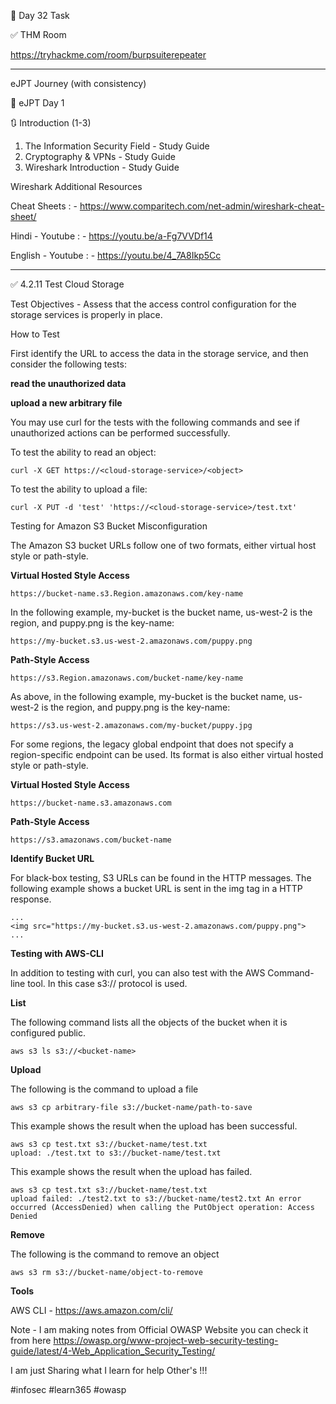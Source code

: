 🎯 Day 32 Task


✅ THM Room


https://tryhackme.com/room/burpsuiterepeater

-----------------------------------------------------------------------------------------------------------------------------------------------
eJPT Journey (with consistency)

🎯 eJPT Day 1 

🔃 Introduction (1-3)

1. The Information Security Field - Study Guide
3. Cryptography & VPNs - Study Guide
3. Wireshark Introduction - Study Guide

Wireshark Additional Resources 

Cheat Sheets : - https://www.comparitech.com/net-admin/wireshark-cheat-sheet/


Hindi - Youtube : - https://youtu.be/a-Fg7VVDf14


English - Youtube : -  https://youtu.be/4_7A8Ikp5Cc 


----------------------------------------------------------------------------------------------------------------------------------------------
✅ 4.2.11 Test Cloud Storage


Test Objectives - Assess that the access control configuration for the storage services is properly in place.


How to Test

First identify the URL to access the data in the storage service, and then consider the following tests:

**read the unauthorized data**

**upload a new arbitrary file**


You may use curl for the tests with the following commands and see if unauthorized actions can be performed successfully.


To test the ability to read an object:

```
curl -X GET https://<cloud-storage-service>/<object>
```


To test the ability to upload a file:


```
curl -X PUT -d 'test' 'https://<cloud-storage-service>/test.txt'
```

Testing for Amazon S3 Bucket Misconfiguration

The Amazon S3 bucket URLs follow one of two formats, either virtual host style or path-style.


**Virtual Hosted Style Access**

```
https://bucket-name.s3.Region.amazonaws.com/key-name
```

In the following example, my-bucket is the bucket name, us-west-2 is the region, and puppy.png is the key-name:

```
https://my-bucket.s3.us-west-2.amazonaws.com/puppy.png
```

**Path-Style Access**

```
https://s3.Region.amazonaws.com/bucket-name/key-name
```

As above, in the following example, my-bucket is the bucket name, us-west-2 is the region, and puppy.png is the key-name:

```
https://s3.us-west-2.amazonaws.com/my-bucket/puppy.jpg
```


For some regions, the legacy global endpoint that does not specify a region-specific endpoint can be used. Its format is also either virtual hosted style or path-style.


**Virtual Hosted Style Access**

```
https://bucket-name.s3.amazonaws.com
```

**Path-Style Access**

```
https://s3.amazonaws.com/bucket-name
```


**Identify Bucket URL**

For black-box testing, S3 URLs can be found in the HTTP messages. The following example shows a bucket URL is sent in the img tag in a HTTP response.
```
...
<img src="https://my-bucket.s3.us-west-2.amazonaws.com/puppy.png">
...
```

**Testing with AWS-CLI**

In addition to testing with curl, you can also test with the AWS Command-line tool. In this case s3:// protocol is used.

**List**

The following command lists all the objects of the bucket when it is configured public.


```
aws s3 ls s3://<bucket-name>
```

**Upload**

The following is the command to upload a file

```
aws s3 cp arbitrary-file s3://bucket-name/path-to-save
```

This example shows the result when the upload has been successful.

```
aws s3 cp test.txt s3://bucket-name/test.txt
upload: ./test.txt to s3://bucket-name/test.txt
```

This example shows the result when the upload has failed.

```
aws s3 cp test.txt s3://bucket-name/test.txt
upload failed: ./test2.txt to s3://bucket-name/test2.txt An error occurred (AccessDenied) when calling the PutObject operation: Access Denied
```
**Remove**

The following is the command to remove an object

```
aws s3 rm s3://bucket-name/object-to-remove
```

**Tools**

AWS CLI - https://aws.amazon.com/cli/


Note - I am making notes from Official OWASP Website you can check it from here
https://owasp.org/www-project-web-security-testing-guide/latest/4-Web_Application_Security_Testing/ 


I am just Sharing what I learn for help Other's !!!


#infosec #learn365 #owasp 






